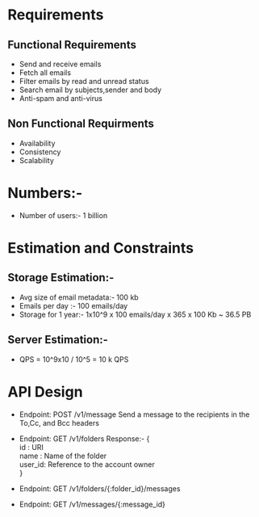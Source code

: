 # Requirements
 ## Functional Requirements
   * Send and receive emails
   * Fetch all emails
   * Filter emails by read and unread status
   * Search email by subjects,sender and body
   * Anti-spam and anti-virus
## Non Functional Requirments
 * Availability
 * Consistency
 * Scalability

# Numbers:-
 * Number of users:- 1 billion

# Estimation and Constraints
 ## Storage Estimation:-
  * Avg size of email metadata:- 100 kb
  * Emails per day :- 100 emails/day
  * Storage for 1 year:- 1x10^9 x 100 emails/day x 365 x 100 Kb ~ 36.5 PB

 ## Server Estimation:-
  * QPS = 10^9x10 / 10^5 = 10 k QPS

# API Design
 * Endpoint: POST /v1/message
   Send a message to the recipients in the To,Cc, and Bcc headers

  * Endpoint: GET /v1/folders
    Response:-
    {<br>
     id : URI <br>
     name : Name of the folder <br>
     user_id: Reference to the account owner <br>
     }<br>

  * Endpoint: GET /v1/folders/{:folder_id}/messages
  * Endpoint: GET /v1/messages/{:message_id}
    
